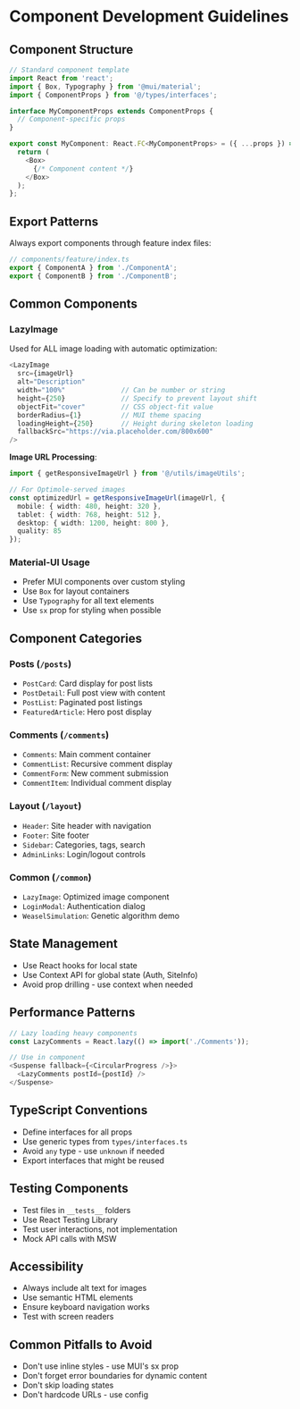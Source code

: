 # Component Development Guidelines

## Component Structure
```typescript
// Standard component template
import React from 'react';
import { Box, Typography } from '@mui/material';
import { ComponentProps } from '@/types/interfaces';

interface MyComponentProps extends ComponentProps {
  // Component-specific props
}

export const MyComponent: React.FC<MyComponentProps> = ({ ...props }) => {
  return (
    <Box>
      {/* Component content */}
    </Box>
  );
};
```

## Export Patterns
Always export components through feature index files:
```typescript
// components/feature/index.ts
export { ComponentA } from './ComponentA';
export { ComponentB } from './ComponentB';
```

## Common Components

### LazyImage
Used for ALL image loading with automatic optimization:
```typescript
<LazyImage
  src={imageUrl}
  alt="Description"
  width="100%"              // Can be number or string
  height={250}              // Specify to prevent layout shift
  objectFit="cover"         // CSS object-fit value
  borderRadius={1}          // MUI theme spacing
  loadingHeight={250}       // Height during skeleton loading
  fallbackSrc="https://via.placeholder.com/800x600"
/>
```

**Image URL Processing**:
```typescript
import { getResponsiveImageUrl } from '@/utils/imageUtils';

// For Optimole-served images
const optimizedUrl = getResponsiveImageUrl(imageUrl, {
  mobile: { width: 480, height: 320 },
  tablet: { width: 768, height: 512 },
  desktop: { width: 1200, height: 800 },
  quality: 85
});
```

### Material-UI Usage
- Prefer MUI components over custom styling
- Use `Box` for layout containers
- Use `Typography` for all text elements
- Use `sx` prop for styling when possible

## Component Categories

### Posts (`/posts`)
- `PostCard`: Card display for post lists
- `PostDetail`: Full post view with content
- `PostList`: Paginated post listings
- `FeaturedArticle`: Hero post display

### Comments (`/comments`)
- `Comments`: Main comment container
- `CommentList`: Recursive comment display
- `CommentForm`: New comment submission
- `CommentItem`: Individual comment display

### Layout (`/layout`)
- `Header`: Site header with navigation
- `Footer`: Site footer
- `Sidebar`: Categories, tags, search
- `AdminLinks`: Login/logout controls

### Common (`/common`)
- `LazyImage`: Optimized image component
- `LoginModal`: Authentication dialog
- `WeaselSimulation`: Genetic algorithm demo

## State Management
- Use React hooks for local state
- Use Context API for global state (Auth, SiteInfo)
- Avoid prop drilling - use context when needed

## Performance Patterns
```typescript
// Lazy loading heavy components
const LazyComments = React.lazy(() => import('./Comments'));

// Use in component
<Suspense fallback={<CircularProgress />}>
  <LazyComments postId={postId} />
</Suspense>
```

## TypeScript Conventions
- Define interfaces for all props
- Use generic types from `types/interfaces.ts`
- Avoid `any` type - use `unknown` if needed
- Export interfaces that might be reused

## Testing Components
- Test files in `__tests__` folders
- Use React Testing Library
- Test user interactions, not implementation
- Mock API calls with MSW

## Accessibility
- Always include alt text for images
- Use semantic HTML elements
- Ensure keyboard navigation works
- Test with screen readers

## Common Pitfalls to Avoid
- Don't use inline styles - use MUI's sx prop
- Don't forget error boundaries for dynamic content
- Don't skip loading states
- Don't hardcode URLs - use config
